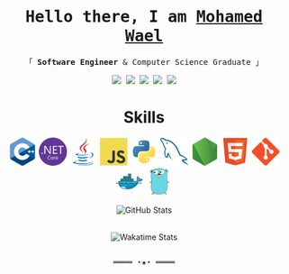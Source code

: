 <h1 align="center"><samp>Hello there, I am <b><a rel="nofollow noopener noreferrer" target="_blank" href="https://bio.link/mohamedelteir">Mohamed Wael</a></b></samp></h1>
<p align="center">
    <samp>
        「 <b>Software Engineer</b> & Computer Science Graduate 」<br>
    </samp>
</p>

<samp>
        <p align="center">
                <a href="https://codeforces.com/profile/Az3arina" target="_blank"><img src="https://img.shields.io/badge/Codeforces-Profile-blue?style=flat-square&logo=codeforces"></a>
                <a href="https://leetcode.com/MohamedWElteir" target="_blank"><img src="https://img.shields.io/badge/Leetcode-Profile-blue?style=flat-square&logo=leetcode"></a>
                <a href="https://www.facebook.com/mohamedwelteir" target="_blank"><img src="https://img.shields.io/badge/Facebook-Profile-blue?style=flat-square&logo=facebook"></a>
                <a href="https://www.linkedin.com/in/mohamedwelteir" target="_blank"><img src="https://img.shields.io/badge/LinkedIn-Profile-blue?style=flat-square&logo=linkedin"></a>
                <a href="https://discord.gg/755403154488688700" target="_blank"><img src="https://img.shields.io/badge/Discord-Server-blue?style=flat-square&logo=discord"></a>
        </p>
</samp>
        

<h1 align="center">Skills</h1>
<p align="center">
  <img src="https://raw.githubusercontent.com/devicons/devicon/master/icons/cplusplus/cplusplus-original.svg" alt="C++" width="50" height="50"/>
  <img src="https://raw.githubusercontent.com/devicons/devicon/master/icons/dotnetcore/dotnetcore-original.svg" alt=".NET" width="50" height="50"/>
  <img src="https://raw.githubusercontent.com/devicons/devicon/master/icons/java/java-original.svg" alt="Java" width="50" height="50"/>
  <img src="https://raw.githubusercontent.com/devicons/devicon/master/icons/javascript/javascript-original.svg" alt="JavaScript" width="50" height="50"/>
  <img src="https://raw.githubusercontent.com/devicons/devicon/master/icons/python/python-original.svg" alt="Python" width="50" height="50"/>
  <img src="https://raw.githubusercontent.com/devicons/devicon/master/icons/mysql/mysql-original.svg" alt="MySQL" width="50" height="50"/>
  <img src="https://raw.githubusercontent.com/devicons/devicon/master/icons/nodejs/nodejs-original.svg" alt="Node.js" width="50" height="50"/>
  <img src="https://raw.githubusercontent.com/devicons/devicon/master/icons/html5/html5-original.svg" alt="HTML5" width="50" height="50"/>
  <img src="https://raw.githubusercontent.com/devicons/devicon/master/icons/git/git-original.svg" alt="Git" width="50" height="50"/>
  <img src="https://raw.githubusercontent.com/devicons/devicon/master/icons/docker/docker-original.svg" alt="Docker" width="50" height="50"/>
  <img src="https://raw.githubusercontent.com/devicons/devicon/master/icons/go/go-original.svg" alt="Go" width="50" height="50"/>
</p>


<div align="center">
  <img src="https://awesome-github-stats.azurewebsites.net/user-stats/MohamedWElteir?cardType=level-alternate&theme=github-dark&preferLogin=true&Background=000000&Title=DDDDDD&Text=DDDDDD" 
       alt="GitHub Stats" 
       style="width: auto; max-width: 600px; height: auto;" />
</div>

<br>

<div align="center" style="display: flex; flex-wrap: wrap; justify-content: center; gap: 20px;">



  <img src="https://github-readme-stats.vercel.app/api/wakatime?username=@MohamedWElteir&layout=compact&hide_border=true&theme=dark" 
       alt="Wakatime Stats" 
       style="width: auto; max-width: 600px; height: auto;" />

</div>


       

<samp>
    <p align="center">
        ════ ⋆★⋆ ════<br>

</samp>
